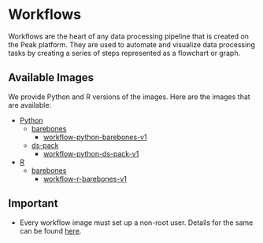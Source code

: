 # Workflows
Workflows are the heart of any data processing pipeline that is created on the Peak platform. They are used to automate and visualize data processing tasks by creating a series of steps represented as a flowchart or graph.

## Available Images
We provide Python and R versions of the images. Here are the images that are available:
- [Python](./python)
  - [barebones](./python/barebones)
    - [workflow-python-barebones-v1](./python/barebones/v1)
  - [ds-pack](./python/ds-pack)
    - [workflow-python-ds-pack-v1](./python/ds-pack/v1/)
- [R](./r)
  - [barebones](./r/barebones)
    - [workflow-r-barebones-v1](./r/barebones/v1)

## Important
- Every workflow image must set up a non-root user. Details for the same can be found [here](../knowledge-base/non-root-user.md).